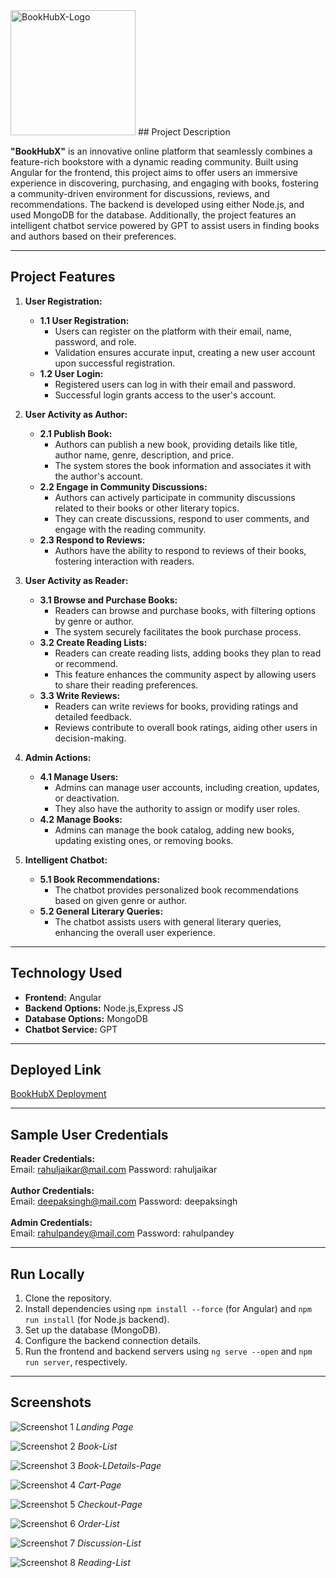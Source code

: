 <img src="https://github.com/MouS0926/BookHubX/blob/main/screenshots/logo.png" width="200px" alt="BookHubX-Logo" />
## Project Description

**"BookHubX"** is an innovative online platform that seamlessly combines a feature-rich bookstore with a dynamic reading community. Built using Angular for the frontend, this project aims to offer users an immersive experience in discovering, purchasing, and engaging with books, fostering a community-driven environment for discussions, reviews, and recommendations. The backend is developed using either Node.js, and used MongoDB for the database. Additionally, the project features an intelligent chatbot service powered by GPT to assist users in finding books and authors based on their preferences.

---

## Project Features

1. **User Registration:**

   - **1.1 User Registration:**
     - Users can register on the platform with their email, name, password, and role.
     - Validation ensures accurate input, creating a new user account upon successful registration.
   - **1.2 User Login:**
     - Registered users can log in with their email and password.
     - Successful login grants access to the user's account.

2. **User Activity as Author:**

   - **2.1 Publish Book:**
     - Authors can publish a new book, providing details like title, author name, genre, description, and price.
     - The system stores the book information and associates it with the author's account.
   - **2.2 Engage in Community Discussions:**
     - Authors can actively participate in community discussions related to their books or other literary topics.
     - They can create discussions, respond to user comments, and engage with the reading community.
   - **2.3 Respond to Reviews:**
     - Authors have the ability to respond to reviews of their books, fostering interaction with readers.

3. **User Activity as Reader:**

   - **3.1 Browse and Purchase Books:**
     - Readers can browse and purchase books, with filtering options by genre or author.
     - The system securely facilitates the book purchase process.
   - **3.2 Create Reading Lists:**
     - Readers can create reading lists, adding books they plan to read or recommend.
     - This feature enhances the community aspect by allowing users to share their reading preferences.
   - **3.3 Write Reviews:**
     - Readers can write reviews for books, providing ratings and detailed feedback.
     - Reviews contribute to overall book ratings, aiding other users in decision-making.

4. **Admin Actions:**

   - **4.1 Manage Users:**
     - Admins can manage user accounts, including creation, updates, or deactivation.
     - They also have the authority to assign or modify user roles.
   - **4.2 Manage Books:**
     - Admins can manage the book catalog, adding new books, updating existing ones, or removing books.

5. **Intelligent Chatbot:**
   - **5.1 Book Recommendations:**
     - The chatbot provides personalized book recommendations based on given genre or author.
   - **5.2 General Literary Queries:**
     - The chatbot assists users with general literary queries, enhancing the overall user experience.

---

## Technology Used

- **Frontend:** Angular
- **Backend Options:** Node.js,Express JS
- **Database Options:** MongoDB
- **Chatbot Service:** GPT

---

## Deployed Link

[BookHubX Deployment](https://book-hub-x.vercel.app/)

---

## Sample User Credentials

**Reader Credentials:** <br>
Email: rahuljaikar@mail.com
Password: rahuljaikar
<br><br>
**Author Credentials:** <br>
Email: deepaksingh@mail.com
Password: deepaksingh
<br><br>
**Admin Credentials:** <br>
Email: rahulpandey@mail.com
Password: rahulpandey

---

## Run Locally

1. Clone the repository.
2. Install dependencies using `npm install --force` (for Angular) and `npm run install` (for Node.js backend).
3. Set up the database (MongoDB).
4. Configure the backend connection details.
5. Run the frontend and backend servers using `ng serve --open` and `npm run server`, respectively.

---

## Screenshots

![Screenshot 1](https://github.com/MouS0926/BookHubX/blob/main/screenshots/home.jpeg)
_Landing Page_

![Screenshot 2](https://github.com/MouS0926/BookHubX/blob/main/screenshots/book-list.jpeg)
_Book-List_

![Screenshot 3](https://github.com/MouS0926/BookHubX/blob/main/screenshots/book-details.jpeg)
_Book-LDetails-Page_

![Screenshot 4](https://github.com/MouS0926/BookHubX/blob/main/screenshots/cart.jpeg)
_Cart-Page_

![Screenshot 5](https://github.com/MouS0926/BookHubX/blob/main/screenshots/checkout.jpeg)
_Checkout-Page_

![Screenshot 6](https://github.com/MouS0926/BookHubX/blob/main/screenshots/orders.jpeg)
_Order-List_

![Screenshot 7](https://github.com/MouS0926/BookHubX/blob/main/screenshots/discussion.jpeg)
_Discussion-List_

![Screenshot 8](https://github.com/MouS0926/BookHubX/blob/main/screenshots/reading-list.jpeg)
_Reading-List_

